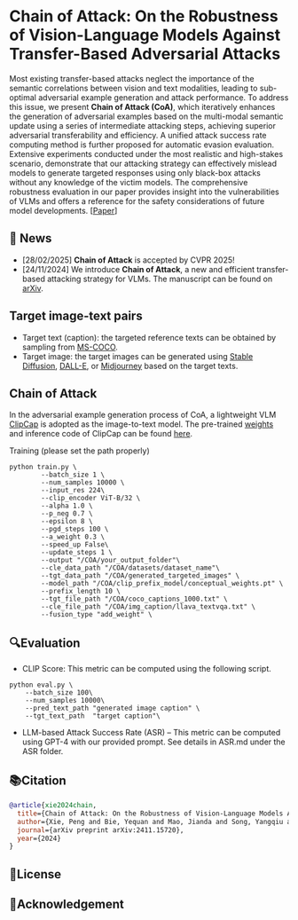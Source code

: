 # Chain of Attack: On the Robustness of Vision-Language Models Against Transfer-Based Adversarial Attacks

Most existing transfer-based attacks neglect the importance of the semantic correlations between vision and text modalities, leading to sub-optimal adversarial example generation and attack performance. To address this issue, we present **Chain of Attack (CoA)**, which iteratively enhances the generation of adversarial examples based on the multi-modal semantic update using a series of intermediate attacking steps, achieving superior adversarial transferability and efficiency. A unified attack success rate computing method is further proposed for automatic evasion evaluation. Extensive experiments conducted under the most realistic and high-stakes scenario, demonstrate that our attacking strategy can effectively mislead models to generate targeted responses using only black-box attacks without any knowledge of the victim models. The comprehensive robustness evaluation in our paper provides insight into the vulnerabilities of VLMs and offers a reference for the safety considerations of future model developments. [[Paper](https://arxiv.org/pdf/2411.15720)]


## 🚀 News
- [28/02/2025] **Chain of Attack** is accepted by CVPR 2025!
- [24/11/2024] We introduce **Chain of Attack**, a new and efficient transfer-based attacking strategy for VLMs. The manuscript can be found on [arXiv](https://arxiv.org/pdf/2411.15720).

## Target image-text pairs
- Target text (caption): the targeted reference texts can be obtained by sampling from [MS-COCO](https://cocodataset.org/).
- Target image: the target images can be generated using [Stable Diffusion](https://github.com/CompVis/stable-diffusion), [DALL-E](https://arxiv.org/pdf/2102.12092), or [Midjourney](https://www.midjourney.com/) based on the target texts.

## Chain of Attack
In the adversarial example generation process of CoA, a lightweight VLM [ClipCap](https://arxiv.org/pdf/2111.09734) is adopted as the image-to-text model. The pre-trained [weights](https://drive.google.com/file/d/14pXWwB4Zm82rsDdvbGguLfx9F8aM7ovT/view?usp=sharing) and inference code of ClipCap can be found [here](https://github.com/rmokady/CLIP_prefix_caption).

Training (please set the path properly)
```
python train.py \
        --batch_size 1 \
        --num_samples 10000 \
        --input_res 224\
        --clip_encoder ViT-B/32 \
        --alpha 1.0 \
        --p_neg 0.7 \
        --epsilon 8 \
        --pgd_steps 100 \
        --a_weight 0.3 \
        --speed_up False\
        --update_steps 1 \
        --output "/COA/your_output_folder"\
        --cle_data_path "/COA/datasets/dataset_name"\
        --tgt_data_path "/COA/generated_targeted_images" \
        --model_path "/COA/clip_prefix_model/conceptual_weights.pt" \
        --prefix_length 10 \
        --tgt_file_path "/COA/coco_captions_1000.txt" \
        --cle_file_path "/COA/img_caption/llava_textvqa.txt" \
        --fusion_type "add_weight" \
```

## 🔍Evaluation

- CLIP Score: This metric can be computed using the following script.
```
python eval.py \
    --batch_size 100\
    --num_samples 10000\
    --pred_text_path "generated image caption" \
    --tgt_text_path  "target caption"\
```
- LLM-based Attack Success Rate (ASR) – This metric can be computed using GPT-4 with our provided prompt. See details in ASR.md under the ASR folder.

  
## 📚Citation
```bibtex
@article{xie2024chain,
  title={Chain of Attack: On the Robustness of Vision-Language Models Against Transfer-Based Adversarial Attacks},
  author={Xie, Peng and Bie, Yequan and Mao, Jianda and Song, Yangqiu and Wang, Yang and Chen, Hao and Chen, Kani},
  journal={arXiv preprint arXiv:2411.15720},
  year={2024}
}
```

## 📄License

## 🙏Acknowledgement
